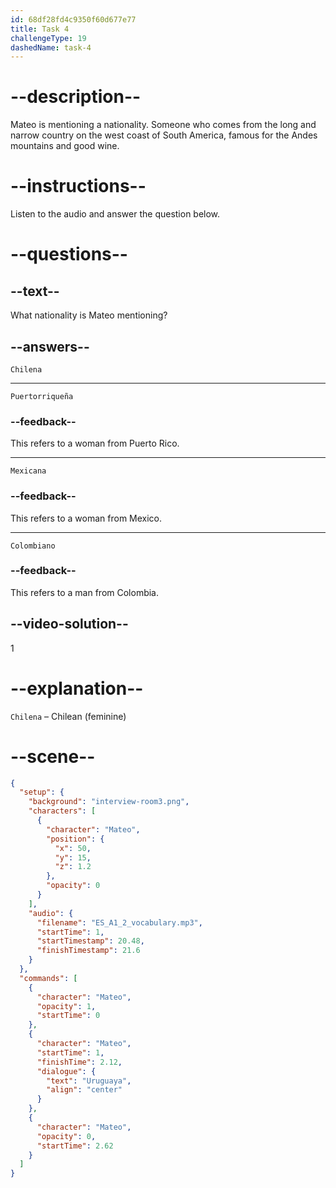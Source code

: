 ```yaml
---
id: 68df28fd4c9350f60d677e77
title: Task 4
challengeType: 19
dashedName: task-4
---
```


<!-- (audio) Mateo: Soy chilena. -->

# --description--

Mateo is mentioning a nationality. Someone who comes from the long and narrow country on the west coast of South America, famous for the Andes mountains and good wine.

# --instructions--

Listen to the audio and answer the question below.

# --questions--

## --text--

What nationality is Mateo mentioning?

## --answers--

`Chilena`

---

`Puertorriqueña`

### --feedback--

This refers to a woman from Puerto Rico.

---

`Mexicana`

### --feedback--

This refers to a woman from Mexico.

---

`Colombiano`

### --feedback--

This refers to a man from Colombia.

## --video-solution--

1

# --explanation--

`Chilena` – Chilean (feminine)

# --scene--

```json
{
  "setup": {
    "background": "interview-room3.png",
    "characters": [
      {
        "character": "Mateo",
        "position": {
          "x": 50,
          "y": 15,
          "z": 1.2
        },
        "opacity": 0
      }
    ],
    "audio": {
      "filename": "ES_A1_2_vocabulary.mp3",
      "startTime": 1,
      "startTimestamp": 20.48,
      "finishTimestamp": 21.6
    }
  },
  "commands": [
    {
      "character": "Mateo",
      "opacity": 1,
      "startTime": 0
    },
    {
      "character": "Mateo",
      "startTime": 1,
      "finishTime": 2.12,
      "dialogue": {
        "text": "Uruguaya",
        "align": "center"
      }
    },
    {
      "character": "Mateo",
      "opacity": 0,
      "startTime": 2.62
    }
  ]
}
```
